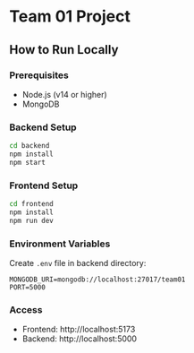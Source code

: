 # Team 01 Project

## How to Run Locally

### Prerequisites
- Node.js (v14 or higher)
- MongoDB

### Backend Setup
```bash
cd backend
npm install
npm start
```

### Frontend Setup
```bash
cd frontend
npm install
npm run dev
```

### Environment Variables
Create `.env` file in backend directory:
```
MONGODB_URI=mongodb://localhost:27017/team01
PORT=5000
```

### Access
- Frontend: http://localhost:5173
- Backend: http://localhost:5000